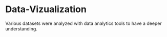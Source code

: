 # Data-Vizualization
Various datasets were analyzed with data analytics tools to have a deeper understanding.
